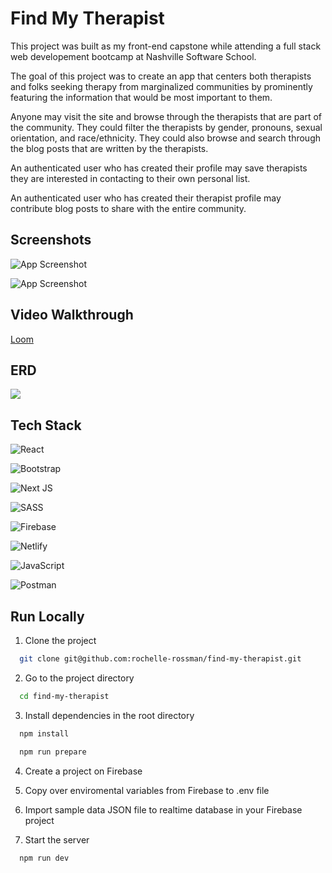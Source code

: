 
# Find My Therapist
This project was built as my front-end capstone while attending a full stack web developement bootcamp at Nashville Software School.

The goal of this project was to create an app that centers both therapists and folks seeking therapy from marginalized communities by prominently featuring the information that would be most important to them.

Anyone may visit the site and browse through the therapists that are part of the community. They could filter the therapists by gender, pronouns, sexual orientation, and race/ethnicity. They could also browse and search through the blog posts that are written by the therapists.

An authenticated user who has created their profile may save therapists they are interested in contacting to their own personal list.

An authenticated user who has created their therapist profile may contribute blog posts to share with the entire community.


## Screenshots

![App Screenshot](https://i.postimg.cc/J7kR1V6B/Screenshot-2022-09-21-at-3-22-20-PM.png)

![App Screenshot](https://i.postimg.cc/B6FRGsSS/Screenshot-2022-09-21-at-3-22-32-PM.png)

## Video Walkthrough
<a href="https://www.loom.com/share/7017de79658642cdbe0af571bde9811a">Loom</a>


## ERD
![](https://i.postimg.cc/ZnWF3pHY/Screenshot-2022-09-21-at-5-02-58-PM.png)
## Tech Stack
![React](https://img.shields.io/badge/react-%2320232a.svg?style=for-the-badge&logo=react&logoColor=%2361DAFB)

![Bootstrap](https://img.shields.io/badge/bootstrap-%23563D7C.svg?style=for-the-badge&logo=bootstrap&logoColor=white)

![Next JS](https://img.shields.io/badge/Next-black?style=for-the-badge&logo=next.js&logoColor=white)

![SASS](https://img.shields.io/badge/SASS-hotpink.svg?style=for-the-badge&logo=SASS&logoColor=white)

![Firebase](https://img.shields.io/badge/firebase-%23039BE5.svg?style=for-the-badge&logo=firebase)

![Netlify](https://img.shields.io/badge/netlify-%23000000.svg?style=for-the-badge&logo=netlify&logoColor=#00C7B7)

![JavaScript](https://img.shields.io/badge/javascript-%23323330.svg?style=for-the-badge&logo=javascript&logoColor=%23F7DF1E)

![Postman](https://img.shields.io/badge/Postman-FF6C37?style=for-the-badge&logo=postman&logoColor=white)
## Run Locally

1. Clone the project

```bash
  git clone git@github.com:rochelle-rossman/find-my-therapist.git
```
2. Go to the project directory

```bash
  cd find-my-therapist
```

3. Install dependencies in the root directory

```bash
  npm install
```
```bash
  npm run prepare
```
4. Create a project on Firebase
5. Copy over enviromental variables from Firebase to .env file
6. Import sample data JSON file to realtime database in your Firebase project

7. Start the server

```bash
  npm run dev
```
